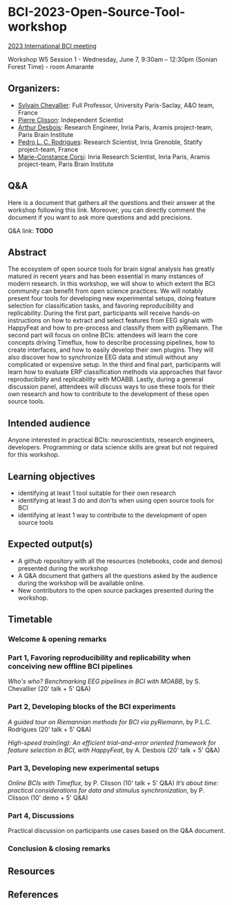 # BCI-2023-Open-Source-Tool-workshop

[2023 International BCI meeting](https://bcisociety.org/bci-meeting/)


Workshop W5 Session 1 - Wednesday, June 7, 9:30am – 12:30pm (Sonian Forest Time) - room Amarante

## Organizers:
- [Sylvain Chevallier](https://sylvchev.github.io/): Full Professor, University Paris-Saclay, A&O team, France 
- [Pierre Clisson](https://clisson.com/): Independent Scientist
- [Arthur Desbois](https://www.linkedin.com/in/arthur-desbois-801a9313a/?originalSubdomain=fr): Research Engineer, Inria Paris, Aramis project-team, Paris Brain Institute
- [Pedro L. C. Rodrigues](https://plcrodrigues.github.io/): Research Scientist, Inria Grenoble, Statify project-team, France
- [Marie-Constance Corsi](https://marieconstance-corsi.netlify.app/): Inria Research Scientist, Inria Paris, Aramis project-team, Paris Brain Institute


## Q&A
Here is a document that gathers all the questions and their answer at the workshop following this link. Moreover, you can directly comment the document if you want to ask more questions and add precisions.

Q&A link: **TODO**


## Abstract
The ecosystem of open source tools for brain signal analysis has greatly matured in recent years and has been essential in many instances of modern research. In this workshop, we will show to which extent the BCI community can benefit from open science practices. We will notably present four tools for developing new experimental setups, doing feature selection for classification tasks, and favoring reproducibility and replicability. 
During the first part, participants will receive hands-on instructions on how to extract and select features from EEG signals with HappyFeat and how to pre-process and classify them with pyRiemann.
The second part will focus on online BCIs: attendees will learn the core concepts driving Timeflux, how to describe processing pipelines, how to create interfaces, and how to easily develop their own plugins. They will also discover how to synchronize EEG data and stimuli without any complicated or expensive setup. In the third and final part, participants will learn how to evaluate ERP classification methods via approaches that favor reproducibility and replicability with MOABB.
Lastly, during a general discussion panel, attendees will discuss ways to use these tools for their own research and how to contribute to the development of these open source tools. 


## Intended audience
Anyone interested in practical BCIs: neuroscientists, research engineers, developers. Programming or data science skills are great but not required for this workshop.

## Learning objectives
-	identifying at least 1 tool suitable for their own research
-	identifying at least 3 do and don'ts when using open source tools for BCI
-	identifying at least 1 way to contribute to the development of open source tools 

## Expected output(s)
-	A github repository with all the resources (notebooks, code and demos) presented during the workshop
-	A Q&A document that gathers all the questions asked by the audience during the workshop will be available online.
-	New contributors to the open source packages presented during the workshop.


## Timetable

### Welcome & opening remarks

### Part 1, Favoring reproducibility and replicability when conceiving new offline BCI pipelines
*Who's who? Benchmarking EEG pipelines in BCI with MOABB*, by S. Chevallier (20' talk + 5' Q&A)

### Part 2, Developing blocks of the BCI experiments
*A guided tour on Riemannian methods for BCI via pyRiemann*, by P.L.C. Rodrigues (20' talk + 5' Q&A)

*High-speed train(ing): An efficient trial-and-error oriented framework for feature selection in BCI, with HappyFeat*, by A. Desbois (20' talk + 5' Q&A)

### Part 3, Developing new experimental setups
*Online BCIs with Timeflux*, by P. Clisson (10' talk + 5' Q&A)
*It’s about time: practical considerations for data and stimulus synchronization*, by P. Clisson (10' demo + 5' Q&A)

### Part 4, Discussions
Practical discussion on participants use cases based on the Q&A document.

### Conclusion & closing remarks

## Resources

## References
